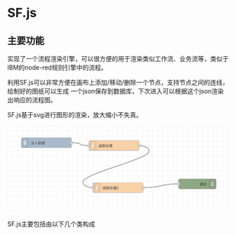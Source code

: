 # SF.js

## 主要功能
实现了一个流程渲染引擎，可以很方便的用于渲染类似工作流、业务流等，类似于IBM的node-red规则引擎中的流程。

利用SF.js可以非常方便在画布上添加/移动/删除一个节点，支持节点之间的连线，绘制好的图纸可以生成
一个json保存到数据库，下次进入可以根据这个json渲染出响应的流程图。

SF.js基于svg进行图形的渲染，放大缩小不失真。

![效果预览](./doc/images/preview.png)

SF.js主要包括由以下几个类构成

